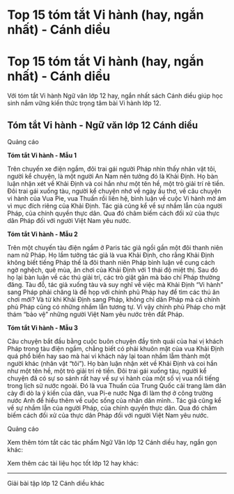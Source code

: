 # Top 15 tóm tắt Vi hành (hay, ngắn nhất) - Cánh diều

# Top 15 tóm tắt Vi hành (hay, ngắn nhất) - Cánh diều

Với tóm tắt Vi hành Ngữ văn lớp 12 hay, ngắn nhất sách Cánh diều giúp học sinh nắm vững kiến thức trọng tâm bài Vi hành lớp 12.

## Tóm tắt Vi hành - Ngữ văn lớp 12 Cánh diều

Quảng cáo

**Tóm tắt Vi hành - Mẫu 1**

Trên chuyến xe điện ngầm, đôi trai gái người Pháp nhìn thấy nhân vật tôi, người kể chuyện, là một người An Nam nên tưởng đó là Khải Định. Họ bàn luận nhận xét về Khải Định và coi hắn như một tên hề, một trò giải trí rẻ tiền. Đôi trai gái xuống tàu, người kể chuyện nhớ về ngày ấu thơ, về câu chuyện vi hành của Vua Pie, vua Thuấn rồi liên hệ, bình luận về cuộc Vi hành mờ ám vì mục đích riêng của Khải Định. Tác giả cũng kể về sự nhầm lẫn của người Pháp, của chính quyền thực dân. Qua đó châm biếm cách đối xử của thực dân Pháp đối với người Việt Nam yêu nước.

**Tóm tắt Vi hành - Mẫu 2**

Trên một chuyến tàu điện ngầm ở Paris tác giả ngồi gần một đôi thanh niên nam nữ Pháp. Họ lầm tưởng tác giả là vua Khải Định, cho rằng Khải Định không biết tiếng Pháp thế là đôi thanh niên Pháp bình luận về cung cách ngờ nghệch, quê mùa, ăn chơi của Khải Định với 1 thái độ miệt thị. Sau đó họ lại bàn luận về các thú giải trí, các trò giật gân mà báo chí Pháp thường đăng. Tàu đỗ, tác giả xuống tàu và suy nghĩ về việc mà Khải Định “Vi hành” sang Pháp phải chăng là để họp với chính phủ Pháp hay để tìm các thú ăn chơi mới? Và từ khi Khải Định sang Pháp, không chỉ dân Pháp mà cả chính phủ Pháp cũng có những nhầm lẫn tương tự. Vì vậy chính phủ Pháp cho mật thám “bảo vệ” những người Việt Nam yêu nước trên đất Pháp.

**Tóm tắt Vi hành - Mẫu 3**

Câu chuyện bắt đầu bằng cuộc buôn chuyện đầy tinh quái của hai vị khách Pháp trong tàu điện ngầm, chẳng biết có phải khuôn mặt của vua Khải Định quá phổ biến hay sao mà hai vi khách này lại toan nhầm lẫm thành một người khác (nhân vật “tôi”). Họ bàn luận nhận xét về Khải Định và coi hắn như một tên hề, một trò giải trí rẻ tiền. Đôi trai gái xuống tàu, người kể chuyện đã có sự so sánh rất hay về sự vi hành của một số vị vua nổi tiếng trong lịch sử nước ngoài. Đó là vua Thuấn của Trung Quốc cải trang làm dân cày đi dò la ý kiến của dân, vua Pi-e nước Nga đi làm thợ ở công trường nước Anh để hiểu thêm về cuộc sống của nhân dân mình.. Tác giả cũng kể về sự nhầm lẫn của người Pháp, của chính quyền thực dân. Qua đó châm biếm cách đối xử của thực dân Pháp đối với người Việt Nam yêu nước.

Quảng cáo

Xem thêm tóm tắt các tác phẩm Ngữ Văn lớp 12 Cánh diều hay, ngắn gọn khác:

Xem thêm các tài liệu học tốt lớp 12 hay khác:

* * *

Giải bài tập lớp 12 Cánh diều khác
